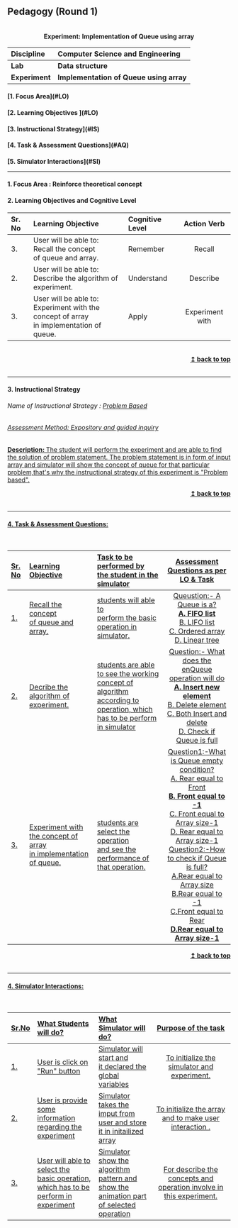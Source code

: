 ## Pedagogy (Round 1)
<p align="center">
<br>
    <b> Experiment: Implementation of Queue using array<a name="top"></a></b> <br>
</p>

<b>Discipline | <b>Computer Science and Engineering
:--|:--|
<b> Lab | <b> Data structure
<b> Experiment|     <b> Implementation of Queue using array


<h4> [1. Focus Area](#LO)
<h4> [2. Learning Objectives ](#LO)
<h4> [3. Instructional Strategy](#IS)
<h4> [4. Task & Assessment Questions](#AQ)
<h4> [5. Simulator Interactions](#SI)
<hr>

<a name="LO"></a>
#### 1. Focus Area : Reinforce theoretical concept

#### 2. Learning Objectives and Cognitive Level


Sr. No |	Learning Objective	| Cognitive Level | Action Verb
:--|:--|:--|:-:
3.| User will be able to: <br> Recall the concept <br> of queue and array. | Remember| Recall
2.| User will be able to: <br> Describe the algorithm of experiment. | Understand | Describe
3.| User will be able to: <br>Experiment with the concept of array <br>in implementation of queue. | Apply | Experiment with

<br/>
<div align="right">
    <b><a href="#top">↥ back to top</a></b>
</div>
<br/>
<hr>

<a name="IS"></a>
#### 3. Instructional Strategy
###### Name of Instructional Strategy  :    <u> Problem Based
###### Assessment Method: Expository and guided inquiry

<u> <b>Description: </b> The student will perform the experiment and are able to find the solution of problem statement. The problem statement is in form of input array and simulator will show the concept of queue for that particular problem,that's why the instructional strategy of this experiment is "Problem based".</u>
<br>
<div align="right">
    <b><a href="#top">↥ back to top</a></b>
</div>
<br/>
<hr>

<a name="AQ"></a>
#### 4. Task & Assessment Questions:
<br>

Sr. No |	Learning Objective	| Task to be performed by <br> the student  in the simulator | Assessment Questions as per LO & Task
:--|:--|:--|:-:
1.| Recall  the concept <br> of queue and array. | students will able to<br> perform the basic operation in simulator. |Queustion:- A Queue is a? <br><b>A. FIFO list<br></b>B. LIFO list<br>C. Ordered array<br> D. Linear tree 
2.| Decribe the algorithm of experiment. | students are able to see the working concept of algorithm<br> according to operation, which <br>has to be perform in simulator |Question:- What does the enQueue operation will do<br><b>A. Insert new element </b><br> B. Delete element <br>C. Both Insert and delete <br> D. Check if Queue is full
3.| Experiment with the concept of array <br>in implementation of queue. | students are select the operation<br>and see the performance of that operation. |Question1:-What is Queue empty condition?<br> A. Rear equal to Front<br><b>B. Front equal to -1 </b><br> C. Front equal to Array size-1 <br> D. Rear equal to Array size-1 <br>Question2:-How to check if Queue is full?<br>A.Rear equal to Array size<br>B.Rear equal to -1<br>C.Front equal to Rear<br><b>D.Rear equal to Array size-1</b>
<div align="right">
    <b><a href="#top">↥ back to top</a></b>
</div>
<br/>
<hr>

<a name="SI"></a>

#### 4. Simulator Interactions:
<br>

Sr.No | What Students will do? |	What Simulator will do?	| Purpose of the task
:--|:--|:--|:--:
1.|  User is click on<br>"Run" button  |  Simulator will start and<br>it declared the global variables | To initialize the simulator and experiment.
2.|  User is provide some<br>information regarding the<br>experiment | Simulator takes the imput from<br>user and store it in initailized array |To initialize the array<br> and to make user interaction .
3.|  User will able to select the <br>basic operation,<br>which has to be perform in experiment | Simulator show the algorithm<br>pattern and show the animation part<br>of selected operation | For describe the concepts and operation involve in this experiment.
